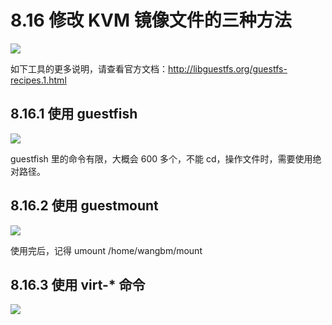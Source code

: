 # 8.16 修改 KVM 镜像文件的三种方法

![](http://image.iswbm.com/20200602135014.png)

如下工具的更多说明，请查看官方文档：http://libguestfs.org/guestfs-recipes.1.html

## 8.16.1 使用 guestfish

![](http://image.python-online.cn/20191111112221.png)

guestfish 里的命令有限，大概会 600 多个，不能 cd，操作文件时，需要使用绝对路径。



## 8.16.2 使用 guestmount

![](http://image.python-online.cn/20191111112421.png)

使用完后，记得 umount  /home/wangbm/mount

## 8.16.3 使用 virt-* 命令

![](http://image.python-online.cn/20191111112548.png)